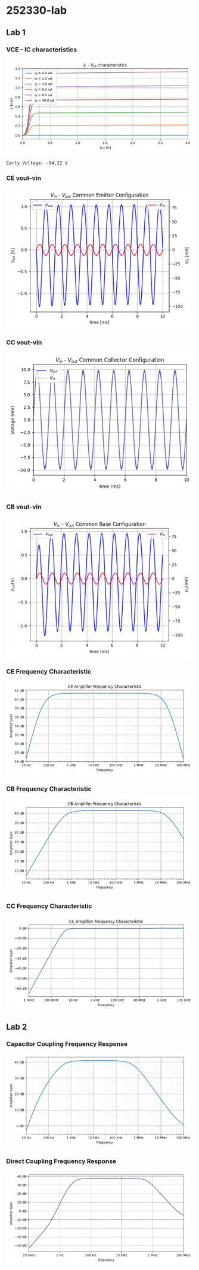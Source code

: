# 252330-lab

## Lab 1

### VCE - IC characteristics
![IV char](https://github.com/Wizardcn/252330-lab/blob/master/bjt-char-lab/figure/graphout.png?raw=true)
```
Early Voltage: -94.22 V
```

### CE vout-vin
![CE vout-vin](https://github.com/Wizardcn/252330-lab/blob/master/bjt-amp-lab/figure/1-1.png?raw=true)

### CC vout-vin
![CC vout-vin](https://github.com/Wizardcn/252330-lab/blob/master/bjt-amp-lab/figure/1-2.png?raw=true)

### CB vout-vin
![CB vout-vin](https://github.com/Wizardcn/252330-lab/blob/master/bjt-amp-lab/figure/1-3.png?raw=true)

### CE Frequency Characteristic
![CE Freq. Res.](https://github.com/Wizardcn/252330-lab/blob/master/bjt-amp-lab/figure/1-1-freq.png?raw=true)

### CB Frequency Characteristic
![CB Freq. Res.](https://github.com/Wizardcn/252330-lab/blob/master/bjt-amp-lab/figure/1-3(2nd)-freq.png?raw=true)

### CC Frequency Characteristic
![CC Freq. Res.](https://github.com/Wizardcn/252330-lab/blob/master/bjt-amp-lab/figure/1-2-freq.png?raw=true)

## Lab 2

### Capacitor Coupling Frequency Response
![Capa. Coup. Freq. Res.](https://github.com/Wizardcn/252330-lab/blob/master/capacitor-coupling-lab/figure/3-1-freq.png?raw=true)

### Direct Coupling Frequency Response
![Direct Coup. Freq. Res.](https://github.com/Wizardcn/252330-lab/blob/master/direct-coupling-lab/figure/3-2-freq.png?raw=true)
